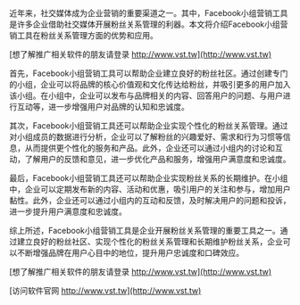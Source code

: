 近年来，社交媒体成为企业营销的重要渠道之一。其中，Facebook小组营销工具是许多企业借助社交媒体开展粉丝关系管理的利器。本文将介绍Facebook小组营销工具在粉丝关系管理方面的优势和应用。

[想了解推广相关软件的朋友请登录 http://www.vst.tw](http://www.vst.tw)

首先，Facebook小组营销工具可以帮助企业建立良好的粉丝社区。通过创建专门的小组，企业可以将品牌的核心价值观和文化传达给粉丝，并吸引更多的用户加入该小组。在小组中，企业可以发布与品牌相关的内容、回答用户的问题、与用户进行互动等，进一步增强用户对品牌的认知和忠诚度。

其次，Facebook小组营销工具还可以帮助企业实现个性化的粉丝关系管理。通过对小组成员的数据进行分析，企业可以了解粉丝的兴趣爱好、需求和行为习惯等信息，从而提供更个性化的服务和产品。此外，企业还可以通过小组内的讨论和互动，了解用户的反馈和意见，进一步优化产品和服务，增强用户满意度和忠诚度。

最后，Facebook小组营销工具还可以帮助企业实现粉丝关系的长期维护。在小组中，企业可以定期发布新的内容、活动和优惠，吸引用户的关注和参与，增加用户黏性。此外，企业还可以通过小组内的互动和反馈，及时解决用户的问题和投诉，进一步提升用户满意度和忠诚度。

综上所述，Facebook小组营销工具是企业开展粉丝关系管理的重要工具之一。通过建立良好的粉丝社区、实现个性化的粉丝关系管理和长期维护粉丝关系，企业可以不断增强品牌在用户心目中的地位，提升用户忠诚度和口碑效应。

[想了解推广相关软件的朋友请登录 http://www.vst.tw](http://www.vst.tw)


[访问软件官网 http://www.vst.tw](http://www.vst.tw)
